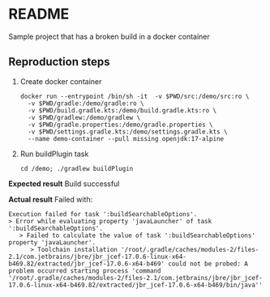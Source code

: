 # README

Sample project that has a broken build in a docker container

## Reproduction steps

1. Create docker container
    ```shell
    docker run --entrypoint /bin/sh -it  -v $PWD/src:/demo/src:ro \
      -v $PWD/gradle:/demo/gradle:ro \
      -v $PWD/build.gradle.kts:/demo/build.gradle.kts:ro \
      -v $PWD/gradlew:/demo/gradlew \
      -v $PWD/gradle.properties:/demo/gradle.properties \
      -v $PWD/settings.gradle.kts:/demo/settings.gradle.kts \
      --name demo-container --pull missing openjdk:17-alpine
      ```
1. Run buildPlugin task
    ```shell
    cd /demo; ./gradlew buildPlugin
    ```

**Expected result**
Build successful

**Actual result**
Failed with:
```
Execution failed for task ':buildSearchableOptions'.
> Error while evaluating property 'javaLauncher' of task ':buildSearchableOptions'.
   > Failed to calculate the value of task ':buildSearchableOptions' property 'javaLauncher'.
      > Toolchain installation '/root/.gradle/caches/modules-2/files-2.1/com.jetbrains/jbre/jbr_jcef-17.0.6-linux-x64-b469.82/extracted/jbr_jcef-17.0.6-x64-b469' could not be probed: A problem occurred starting process 'command '/root/.gradle/caches/modules-2/files-2.1/com.jetbrains/jbre/jbr_jcef-17.0.6-linux-x64-b469.82/extracted/jbr_jcef-17.0.6-x64-b469/bin/java''
```